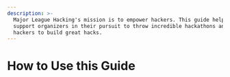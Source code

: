 ```yaml
---
description: >-
  Major League Hacking's mission is to empower hackers. This guide helps us
  support organizers in their pursuit to throw incredible hackathons and empower
  hackers to build great hacks.
---
```


# How to Use this Guide

